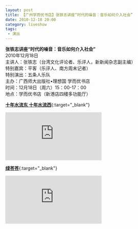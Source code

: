```yaml
---
layout: post
title: 【广州学而优书店】张铁志讲座“时代的噪音：音乐如何介入社会” 
date: 2010-12-18 20:00
category: liveshow
tags:
 - 演出
---
```


**张铁志讲座“时代的噪音：音乐如何介入社会”**  
2010年12月18日  
主讲人：张铁志（台湾文化评论者、乐评人，新新闻杂志副主编）  
特别嘉宾：平客（乐评人、南方周末记者）  
特别演出：五条人乐队  
主办：广西师大出版社•理想国 学而优书店  
时间：12月18日（周六）15：00-17：00  
地点：学而优书店（新港店四楼多功能厅）

[**十年水流东 十年水流西**](https://dotsub.com/view/b8ba826f-31ff-4b22-b683-f28fa7c929e5#mediaShare){:target="_blank"}

<div class="iframe-container">
<iframe class="responsive-iframe" src="https://dotsub.com/media/b8ba826f-31ff-4b22-b683-f28fa7c929e5/embed/" frameborder="no" allowfullscreen="true"></iframe>
</div>

[**绿苍苍**](https://dotsub.com/view/70a3035c-cbca-4854-82a3-fa0599593db9#mediaShare){:target="_blank"}

<div class="iframe-container">
<iframe class="responsive-iframe" src="https://dotsub.com/media/70a3035c-cbca-4854-82a3-fa0599593db9/embed/"  frameborder="no" allowfullscreen="true"></iframe>
</div>